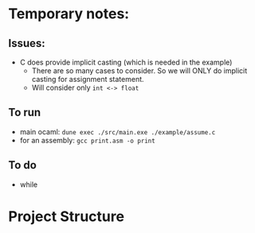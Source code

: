 # Temporary notes: 

## Issues:
- C does provide implicit casting (which is needed in the example)
    - There are so many cases to consider. So we will ONLY do implicit casting for assignment statement.
    - Will consider only `int <-> float`

## To run 
- main ocaml: `dune exec ./src/main.exe ./example/assume.c`
- for an assembly: `gcc print.asm -o print`

## To do
- while

# Project Structure 
